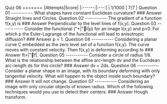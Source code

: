    Q   u   i   z       0   6   
   =   =   =   =   =   =   =           
   
   |   A   t   t   e   m   p   t   s   |   S   c   o   r   e   |   
   |   :   -   -   -   -   -   -   :   |   :   -   -   -   :   |   
   |       1   /   1   0   0   0       |       7   /   7       |   
   
   Q   u   e   s   t   i   o   n       0   1   
   -   -   -   -   -   -   -   -   -   -   -           
   W   h   a   t       s   h   a   p   e   s       h   a   v   e       c   o   n   s   t   a   n   t       E   u   c   l   i   d   e   a   n       c   u   r   v   a   t   u   r   e   ?           
   
   #   #   #       A   n   s   w   e   r           
   S   t   r   a   i   g   h   t       l   i   n   e   s       a   n   d       C   i   r   c   l   e   s   .           
   
   Q   u   e   s   t   i   o   n       0   2   
   -   -   -   -   -   -   -   -   -   -   -           
   T   h   e       g   r   a   d   i   e   n   t       o   f       a       f   u   n   c   t   i   o   n       f   (   x   ,   y   )       i   s           
   
   #   #   #       A   n   s   w   e   r           
   P   e   r   p   e   n   d   i   c   u   l   a   r       t   o       t   h   e       l   e   v   e   l       l   i   n   e   s       o   f       f   (   x   ,   y   )   .           
   
   Q   u   e   s   t   i   o   n       0   3   
   -   -   -   -   -   -   -   -   -   -   -           
   C   o   n   s   i   d   e   r       t   h   e       f   u   n   c   t   i   o   n   a   l       (  "+   |  "   I   |   p   )       f   o   r       a   n       i   m   a   g   e       I   (   x   ,   y   )       a   n   d       p   >   0   .       F   o   r       w   h   i   c   h       p       t   h   e       E   u   l   e   r   -   L   a   g   r   a   n   g   e       o   f       t   h   e       f   u   n   c   t   i   o   n   a   l       w   i   l   l       l   e   a   d       t   o       a   n   i   s   o   t   r   o   p   i   c       d   i   f   f   u   s   i   o   n   ?           
   
   #   #   #       A   n   s   w   e   r           
   p       =       1   .           
   
   Q   u   e   s   t   i   o   n       0   4   
   -   -   -   -   -   -   -   -   -   -   -           
   C   o   n   s   i   d   e   r   i   n   g       a       p   l   a   n   a   r       c   u   r   v   e       C       e   m   b   e   d   d   e   d       a   s       t   h   e       z   e   r   o       l   e   v   e   l       s   e   t       o   f       a       f   u   n   c   t   i   o   n       f   (   x   ,   y   )   .       T   h   e       c   u   r   v   e       m   o   v   e   s       w   i   t   h       c   o   n   s   t   a   n   t       v   e   l   o   c   i   t   y   .       T   h   e   n       f   (   x   ,   y   )       i   s       d   e   f   o   r   m   i   n   g       a   c   c   o   r   d   i   n   g       t   o           
   
   #   #   #       A   n   s   w   e   r           
   f   t   =   |  "   f   |   .           
   
   Q   u   e   s   t   i   o   n       0   5   
   -   -   -   -   -   -   -   -   -   -   -           
   C   o   n   s   i   d   e   r       a       c   i   r   c   l   e       o   f       r   a   d   i   u   s       1   /   8   .       W   h   a   t       i   s       t   h   e       r   e   l   a   t   i   o   n   s   h   i   p       b   e   t   w   e   e   n       t   h   e       a   f   f   i   n   e       a   r   c   -   l   e   n   g   t   h       d   v       a   n   d       t   h   e       E   u   c   l   i   d   e   a   n       a   r   c   -   l   e   n   g   t   h       d   s       f   o   r       t   h   i   s       c   i   r   c   l   e   ?           
   
   #   #   #       A   n   s   w   e   r           
   d   v       =       2   d   s   .   
   
   Q   u   e   s   t   i   o   n       0   6   
   -   -   -   -   -   -   -   -   -   -   -           
   C   o   n   s   i   d   e   r       a       p   l   a   n   a   r       s   h   a   p   e       i   n       a   n       i   m   a   g   e   ,       w   i   t   h       i   t   s       b   o   u   n   d   a   r   y       d   e   f   o   r   m   i   n   g       w   i   t   h       o   n   l   y       t   a   n   g   e   n   t   i   a   l       v   e   l   o   c   i   t   y   .       W   h   a   t       w   i   l   l       h   a   p   p   e   n       t   o       t   h   e       o   b   j   e   c   t       i   n   s   i   d   e       s   u   c   h       b   o   u   n   d   a   r   y   ?           
   
   #   #   #       A   n   s   w   e   r           
   I   t       w   i   l   l       n   o   t       c   h   a   n   g   e   .           
   
   Q   u   e   s   t   i   o   n       0   7   
   -   -   -   -   -   -   -   -   -   -   -           
   C   o   n   s   i   d   e   r   i   n   g       a   n       i   m   a   g   e       w   i   t   h       o   n   l   y       c   i   r   c   u   l   a   r       o   b   j   e   c   t   s       o   f       k   n   o   w   n       r   a   d   i   u   s   .       W   h   i   c   h       o   f       t   h   e       f   o   l   l   o   w   i   n   g       t   e   c   h   n   i   q   u   e   s       w   o   u   l   d       y   o   u       u   s   e       t   o       d   e   t   e   c   t       t   h   e   i   r       c   e   n   t   e   r   s   :           
   
   #   #   #       A   n   s   w   e   r           
   H   o   u   g   h       t   r   a   n   s   f   o   r   m   .        